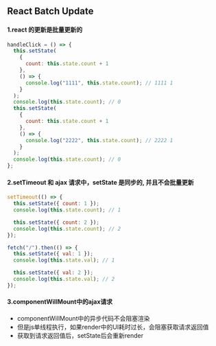 ## React Batch Update

#### 1.react 的更新是批量更新的

```js
handleClick = () => {
  this.setState(
    {
      count: this.state.count + 1
    },
    () => {
      console.log("1111", this.state.count); // 1111 1
    }
  );
  console.log(this.state.count); // 0
  this.setState(
    {
      count: this.state.count + 1
    },
    () => {
      console.log("2222", this.state.count); // 2222 1
    }
  );
  console.log(this.state.count); // 0
};
```

#### 2.setTimeout 和 ajax 请求中，setState 是同步的, 并且不会批量更新

```js
setTimeout(() => {
  this.setState({ count: 1 });
  console.log(this.state.count); // 1

  this.setState({ count: 2 });
  console.log(this.state.count); // 2
});
```

```js
fetch("/").then(() => {
  this.setState({ val: 1 });
  console.log(this.state.val); // 1

  this.setState({ val: 2 });
  console.log(this.state.val); // 2
});
```
#### 3.componentWillMount中的ajax请求
* componentWillMount中的异步代码不会阻塞渲染
* 但是js单线程执行，如果render中的UI耗时过长，会阻塞获取请求返回值
* 获取到请求返回值后，setState后会重新render